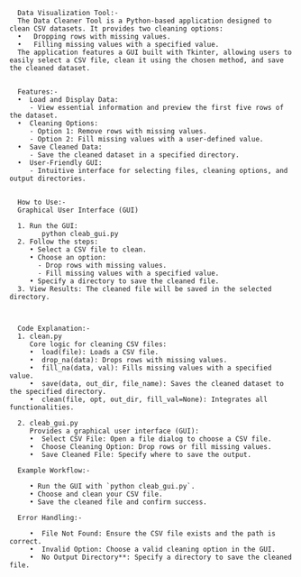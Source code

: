       Data Visualization Tool:-
      The Data Cleaner Tool is a Python-based application designed to clean CSV datasets. It provides two cleaning options:
      •   Dropping rows with missing values.
      •   Filling missing values with a specified value.
      The application features a GUI built with Tkinter, allowing users to easily select a CSV file, clean it using the chosen method, and save the cleaned dataset.
   

      Features:-
      •  Load and Display Data:
         - View essential information and preview the first five rows of the dataset.
      •  Cleaning Options:
         - Option 1: Remove rows with missing values.
         - Option 2: Fill missing values with a user-defined value.
      •  Save Cleaned Data:
         - Save the cleaned dataset in a specified directory.
      •  User-Friendly GUI:
         - Intuitive interface for selecting files, cleaning options, and output directories.


      How to Use:-
      Graphical User Interface (GUI)

      1. Run the GUI:
            python cleab_gui.py
      2. Follow the steps:
         • Select a CSV file to clean.
         • Choose an option:
           - Drop rows with missing values.
           - Fill missing values with a specified value.
         • Specify a directory to save the cleaned file.
      3. View Results: The cleaned file will be saved in the selected directory.



      Code Explanation:-
      1. clean.py
         Core logic for cleaning CSV files:
         •  load(file): Loads a CSV file.
         •  drop_na(data): Drops rows with missing values.
         •  fill_na(data, val): Fills missing values with a specified value.
         •  save(data, out_dir, file_name): Saves the cleaned dataset to the specified directory.
         •  clean(file, opt, out_dir, fill_val=None): Integrates all functionalities.

      2. cleab_gui.py
         Provides a graphical user interface (GUI):
         •  Select CSV File: Open a file dialog to choose a CSV file.
         •  Choose Cleaning Option: Drop rows or fill missing values.
         •  Save Cleaned File: Specify where to save the output.
      
      Example Workflow:-
      
         • Run the GUI with `python cleab_gui.py`.
         • Choose and clean your CSV file.
         • Save the cleaned file and confirm success.
      
      Error Handling:-
      
         •  File Not Found: Ensure the CSV file exists and the path is correct.
         •  Invalid Option: Choose a valid cleaning option in the GUI.
         •  No Output Directory**: Specify a directory to save the cleaned file.
